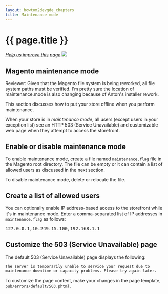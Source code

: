 ```yaml
---
layout: howtom2devgde_chapters
title: Maintenance mode 
---
```

 
<h1 id="m2devgde-maint">{{ page.title }}</h1>

<p><a href="{{ site.githuburl }}architecture/holding-pen/maint-mode.md" target="_blank"><em>Help us improve this page</em></a>&nbsp;<img src="{{ site.baseurl }}common/images/newWindow.gif"/></p>

<h2 id="m2devgde-maint-abt">Magento maintenance mode</h2>

<p class="q">Reviewer: Given that the Magento file system is being reworked, all file system paths must be verified. I'm pretty sure the location of maintenance.mode is also changing because of Anton's installer rework.</p>

This section discusses how to put your store offline when you perform maintenance. 

When your store is in *maintenance mode*, all users (except users in your exception list) see an HTTP 503 (Service Unavailable) and customizable web page when they attempt to access the storefront.

<h2 id="m2devgde-maint-enable">Enable or disable maintenance mode</h2>

To enable maintenance mode, create a file named `maintenance.flag` file in the Magento root directory. The file can be empty or it can contain a list of allowed users as discussed in the next section.

To disable maintenance mode, delete or relocate the file.

<h2 id="m2devgde-maint-enable">Create a list of allowed users</h2>

You can optionally enable IP address-based access to the storefront while it's in maintenance mode. Enter a comma-separated list of IP addresses in `maintenance.flag` as follows:

<pre>127.0.0.1,10.249.15.100,192.168.1.1</pre>

<h2 id="m2devgde-maint-503">Customize the 503 (Service Unavailable) page</h2>

The default 503 (Service Unavailable) page displays the following: 

	The server is temporarily unable to service your request due to maintenance downtime or capacity problems. Please try again later.

To customize the page content, make your changes in the page template, `pub/errors/default/503.phtml`.


